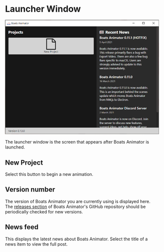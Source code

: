 # Launcher Window

![Launcher window](../img/launcher-window.png)

The launcher window is the screen that appears after Boats Animator is launched.

## New Project

Select this button to begin a new animation.

## Version number

The version of Boats Animator you are currently using is displayed here. The [releases section](https://github.com/charlielee/boats-animator/releases) of Boats Animator's GitHub repository should be periodically checked for new versions.

## News feed

This displays the latest news about Boats Animator. Select the title of a news item to view the full post.
